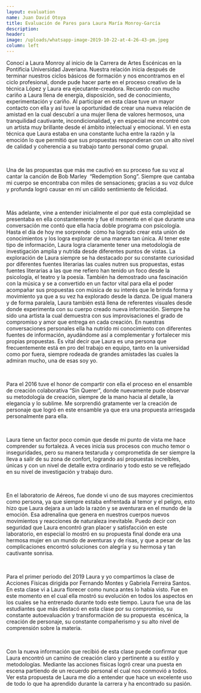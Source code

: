 ```yaml
---
layout: evaluation
name: Juan David Otoya
title: Evaluación de Pares para Laura María Monroy-García
description:
header:
image: /uploads/whatsapp-image-2019-10-22-at-4-26-43-pm.jpeg
column: left
---
```


Conoc&iacute; a Laura Monroy al inicio de la Carrera de Artes Esc&eacute;nicas en la Pontificia Universidad Javeriana. Nuestra relaci&oacute;n inicia despu&eacute;s de terminar nuestros ciclos b&aacute;sicos de formaci&oacute;n y nos encontramos en el ciclo profesional, donde pude hacer parte en el proceso creativo de la t&eacute;cnica L&oacute;pez y Laura era ejecutante-creadora. Recuerdo con mucho cari&ntilde;o a Laura llena de energ&iacute;a, disposici&oacute;n, sed de conocimiento, experimentaci&oacute;n y cari&ntilde;o. Al participar en esta clase tuve un mayor contacto con ella y as&iacute; tuve la oportunidad de crear una nueva relaci&oacute;n de amistad en la cual descubr&iacute; a una mujer llena de valores hermosos, una tranquilidad cautivante, incondicionalidad, y en especial me encontr&eacute; con un artista muy brillante desde el &aacute;mbito intelectual y emocional. Vi en esta t&eacute;cnica que Laura estaba en una constante lucha entre la raz&oacute;n y la emoci&oacute;n lo que permiti&oacute; que sus propuestas respondieran con un alto nivel de calidad y coherencia a su trabajo tanto personal como grupal.

&nbsp;

Una de las propuestas que m&aacute;s me cautiv&oacute; en su proceso fue su voz al cantar la canci&oacute;n de Bob Marley&nbsp; “Redemption Song”. Siempre que cantaba mi cuerpo se encontraba con miles de sensaciones; gracias a su voz dulce y profunda logr&oacute; causar en m&iacute; un c&aacute;lido sentimiento de felicidad.

&nbsp;

M&aacute;s adelante, vine a entender inicialmente el por qu&eacute; esta complejidad se presentaba en ella constantemente y fue el momento en el que durante una conversaci&oacute;n me cont&oacute; que ella hac&iacute;a doble programa con psicolog&iacute;a. Hasta el d&iacute;a de hoy me sorprende&nbsp; c&oacute;mo ha logrado crear esta uni&oacute;n de conocimientos y los logra explorar de una manera tan &uacute;nica. Al tener este tipo de informaci&oacute;n, Laura logra claramente tener una metodolog&iacute;a de investigaci&oacute;n amplia y nutrida desde diferentes puntos de vistas. La exploraci&oacute;n de Laura siempre se ha destacado por su constante curiosidad por diferentes fuentes literarias las cuales nutren sus propuestas, estas fuentes literarias a las que me refiero han tenido un foco desde la psicolog&iacute;a, el teatro y la poes&iacute;a. Tambi&eacute;n ha demostrado una fascinaci&oacute;n con la m&uacute;sica y se a convertido en un factor vital para ella el poder acompa&ntilde;ar sus propuestas con m&uacute;sica de su inter&eacute;s que le brinda forma y movimiento ya que a su vez ha explorado desde la danza. De igual manera y de forma paralela, Laura tambi&eacute;n est&aacute; llena de referentes visuales desde donde experimenta con su cuerpo creado nueva informaci&oacute;n. Siempre ha sido una artista la cual demuestra con sus improvisaciones el grado de compromiso y amor que entrega en cada creaci&oacute;n. En nuestras conversaciones personales ella ha nutrido mi conocimiento con diferentes fuentes de informaci&oacute;n, ayud&aacute;ndome as&iacute; a complementar y fortalecer mis propias propuestas. Es vital decir que Laura es una persona que frecuentemente est&aacute; en pro del trabajo en equipo, tanto en la universidad como por fuera, siempre rodeada de grandes amistades las cuales la admiran mucho, una de esas soy yo.

&nbsp;

Para el 2016 tuve el honor de compartir con ella el proceso en el ensamble de creaci&oacute;n colaborativa “Sin Querer”, donde nuevamente pude observar&nbsp; su metodolog&iacute;a de creaci&oacute;n, siempre de la mano hacia al detalle, la elegancia y lo sublime. Me sorprendi&oacute; gratamente ver la creaci&oacute;n de personaje que logr&oacute; en este ensamble ya que era una propuesta arriesgada personalmente para ella.&nbsp;

&nbsp;

Laura tiene un factor poco com&uacute;n que desde mi punto de vista me hace comprender su fortaleza. A veces inicia sus procesos con mucho temor o inseguridades, pero su manera testaruda y comprometida de ser siempre la lleva a salir de su zona de confort, logrando as&iacute; propuestas incre&iacute;bles, &uacute;nicas y con un nivel de detalle extra ordinario y todo esto se ve reflejado en su nivel de investigaci&oacute;n y trabajo duro.

&nbsp;

En el laboratorio de A&eacute;reos, fue donde vi uno de sus mayores crecimientos como persona, ya que siempre estaba enfrentada al temor y el peligro, esto hizo que Laura dejara a un lado la raz&oacute;n y se aventurara en el mundo de la emoci&oacute;n. Esa adrenalina que genera en nuestros cuerpos nuevos movimientos y reacciones de naturaleza inevitable. Puedo decir con seguridad que Laura encontr&oacute; gran placer y satisfacci&oacute;n en este laboratorio, en especial lo mostr&oacute; en su propuesta final donde era una hermosa mujer en un mundo de aventuras y de risas, y que a pesar de las complicaciones encontr&oacute; soluciones con alegr&iacute;a y su hermosa y tan cautivante sonrisa.

&nbsp;

Para el primer periodo del 2019 Laura y yo compartimos la clase de Acciones F&iacute;sicas dirigida por Fernando Montes y Gabriela Ferreira Santos. En esta clase vi a Laura florecer como nunca antes lo hab&iacute;a visto. Fue en este momento en el cual ella mostr&oacute; su evoluci&oacute;n en todos los aspectos en los cuales se ha entrenado durante todo este tiempo. Laura fue una de las estudiantes que m&aacute;s destac&oacute; en esta clase por su compromiso, su constante autoevaluaci&oacute;n y transformaci&oacute;n de su propuesta &nbsp;esc&eacute;nica, la creaci&oacute;n de personaje, su constante compa&ntilde;erismo y su alto nivel de comprensi&oacute;n sobre la materia.

&nbsp;

Con la nueva informaci&oacute;n que recibi&oacute; de esta clase puede confirmar que Laura encontr&oacute; un camino de creaci&oacute;n claro y pertinente a su estilo y metodolog&iacute;as. Mediante las acciones f&iacute;sicas logr&oacute; crear una puesta en escena partiendo de un recuerdo personal el cual nos conmovi&oacute; a todos. Ver esta propuesta de Laura me dio a entender que hace un excelente uso de todo lo que ha aprendido durante la carrera y ha encontrado su pasi&oacute;n.